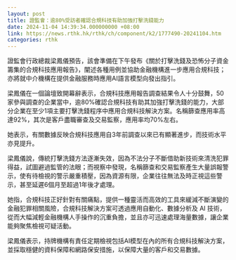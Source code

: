 ```yaml
---
layout: post
title: 證監會：逾80%受訪者確認合規科技有助加強打擊洗錢能力
date: 2024-11-04 14:39:34.000000000 +08:00
link: https://news.rthk.hk/rthk/ch/component/k2/1777490-20241104.htm
categories: rthk
---
```


證監會行政總裁梁鳳儀預告，該會準備在下午發布《關於打擊洗錢及恐怖分子資金籌集的合規科技應用報告》，闡述各種用例並協助金融機構進一步應用合規科技；亦將就中介機構在提供金融服務時應用AI語言模型向發出指引。

梁鳳儀在一個論壇致開幕辭表示，合規科技應用報告調查結果令人十分鼓舞，50家參與調查的企業當中，逾80%確認合規科技有助其加強打擊洗錢的能力，大部分企業在至少1項主要打擊洗錢程序中應用合規科技解決方案。名稱篩查應用率高達92%，其次是客戶盡職審查及交易監察，應用率均70%左右。

她表示，有關數據反映合規科技應用自3年前調查以來已有顯著進步，而技術水平亦見提升。

梁鳳儀說，傳統打擊洗錢方法逐漸失效，因為不法分子不斷借助新技術來清洗犯罪得益，試圖避過監管的法眼；而視察中發現，名稱篩查和交易監察產生大量誤報警示，使有待檢視的警示嚴重積壓，因為資源有限，企業往往無法及時正視這些警示，甚至延遲6個月至超過1年後才處理。

她指，合規科技正好針對有關痛點，提供一種靈活而高效的工具來緩減不斷演變的金融犯罪相關風險，合規科技解決方案可透過應用自動化、數據分析及 AI 技術，從而大幅減輕金融機構人手操作的沉重負擔，並且亦可迅速處理海量數據，讓企業能夠聚焦檢視可疑活動。

梁鳳儀表示，持牌機構有責任定期檢視包括AI模型在內的所有合規科技解決方案，並採取穩健的資料保障和網路保安措施，以保障大量的客戶和交易數據。
